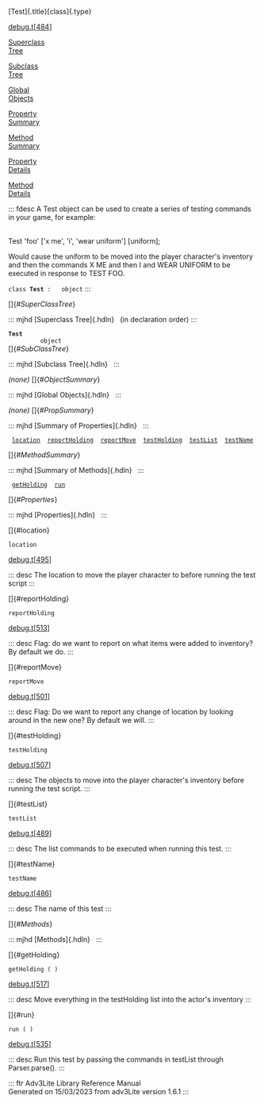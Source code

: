 [Test]{.title}[class]{.type}

[debug.t](../file/debug.t.html)\[[484](../source/debug.t.html#484)\]

[Superclass\
Tree](#_SuperClassTree_)

[Subclass\
Tree](#_SubClassTree_)

[Global\
Objects](#_ObjectSummary_)

[Property\
Summary](#_PropSummary_)

[Method\
Summary](#_MethodSummary_)

[Property\
Details](#_Properties_)

[Method\
Details](#_Methods_)

::: fdesc
A Test object can be used to create a series of testing commands in your
game, for example:

\
Test \'foo\' \[\'x me\', \'i\', \'wear uniform\'\] \[uniform\];

Would cause the uniform to be moved into the player character\'s
inventory and then the commands X ME and then I and WEAR UNIFORM to be
executed in response to TEST FOO.

`class `**`Test`**` :   object`
:::

[]{#_SuperClassTree_}

::: mjhd
[Superclass Tree]{.hdln}   (in declaration order)
:::

**`Test`**\
`         object`\
[]{#_SubClassTree_}

::: mjhd
[Subclass Tree]{.hdln}  
:::

*(none)* []{#_ObjectSummary_}

::: mjhd
[Global Objects]{.hdln}  
:::

*(none)* []{#_PropSummary_}

::: mjhd
[Summary of Properties]{.hdln}  
:::

` `[`location`](#location)`  `[`reportHolding`](#reportHolding)`  `[`reportMove`](#reportMove)`  `[`testHolding`](#testHolding)`  `[`testList`](#testList)`  `[`testName`](#testName)`  `

[]{#_MethodSummary_}

::: mjhd
[Summary of Methods]{.hdln}  
:::

` `[`getHolding`](#getHolding)`  `[`run`](#run)`  `

[]{#_Properties_}

::: mjhd
[Properties]{.hdln}  
:::

[]{#location}

`location`

[debug.t](../file/debug.t.html)\[[495](../source/debug.t.html#495)\]

::: desc
The location to move the player character to before running the test
script
:::

[]{#reportHolding}

`reportHolding`

[debug.t](../file/debug.t.html)\[[513](../source/debug.t.html#513)\]

::: desc
Flag: do we want to report on what items were added to inventory? By
default we do.
:::

[]{#reportMove}

`reportMove`

[debug.t](../file/debug.t.html)\[[501](../source/debug.t.html#501)\]

::: desc
Flag: Do we want to report any change of location by looking around in
the new one? By default we will.
:::

[]{#testHolding}

`testHolding`

[debug.t](../file/debug.t.html)\[[507](../source/debug.t.html#507)\]

::: desc
The objects to move into the player character\'s inventory before
running the test script.
:::

[]{#testList}

`testList`

[debug.t](../file/debug.t.html)\[[489](../source/debug.t.html#489)\]

::: desc
The list commands to be executed when running this test.
:::

[]{#testName}

`testName`

[debug.t](../file/debug.t.html)\[[486](../source/debug.t.html#486)\]

::: desc
The name of this test
:::

[]{#_Methods_}

::: mjhd
[Methods]{.hdln}  
:::

[]{#getHolding}

`getHolding ( )`

[debug.t](../file/debug.t.html)\[[517](../source/debug.t.html#517)\]

::: desc
Move everything in the testHolding list into the actor\'s inventory
:::

[]{#run}

`run ( )`

[debug.t](../file/debug.t.html)\[[535](../source/debug.t.html#535)\]

::: desc
Run this test by passing the commands in testList through
Parser.parse().
:::

::: ftr
Adv3Lite Library Reference Manual\
Generated on 15/03/2023 from adv3Lite version 1.6.1
:::
